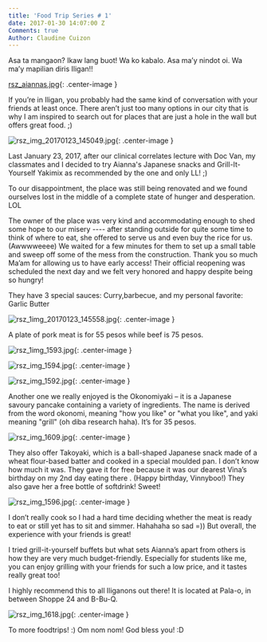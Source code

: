 ```yaml
---
title: 'Food Trip Series # 1'
date: 2017-01-30 14:07:00 Z
Comments: true
Author: Claudine Cuizon
---
```


Asa ta mangaon?
Ikaw lang buot!
Wa ko kabalo.
Asa ma’y nindot oi.
Wa ma’y mapilian diris Iligan!!

[rsz_aiannas.jpg](/uploads/rsz_aiannas.jpg){: .center-image }

If you’re in Iligan, you probably had the same kind of conversation with your friends at least once. There aren’t just too many options in our city that is why I am inspired to search out for places that are just a hole in the wall but offers great food. ;)

![rsz_img_20170123_145049.jpg](/uploads/rsz_img_20170123_145049.jpg){: .center-image }

Last January 23, 2017, after our clinical correlates lecture with Doc Van, my classmates and I decided to try Aianna's Japanese snacks and Grill-It-Yourself Yakimix  as recommended by the one and only LL! ;)

To our disappointment, the place was still being renovated and we found ourselves lost in the middle of a complete state of hunger and desperation. LOL

The owner of the place was very kind and accommodating enough to shed some hope to our misery ---- after standing outside for quite some time to think of where to eat, she offered to serve us and even buy the rice for us. (Awwwweeee) We waited for a few minutes for them to set up a small table and sweep off some of the mess from the construction. Thank you so much Ma’am for allowing us to have early access! Their official reopening was scheduled the next day and we felt very honored and happy despite being so hungry!

They have 3 special sauces:
Curry,barbecue, and my personal favorite: Garlic Butter

![rsz_1img_20170123_145558.jpg](/uploads/rsz_1img_20170123_145558.jpg){: .center-image }

A plate of pork meat is for 55 pesos while beef is 75 pesos.

![rsz_1img_1593.jpg](/uploads/rsz_1img_1593.jpg){: .center-image }

![rsz_img_1594.jpg](/uploads/rsz_img_1594.jpg){: .center-image }

![rsz_img_1592.jpg](/uploads/rsz_img_1592.jpg){: .center-image }

Another one we really enjoyed is the Okonomiyaki – it is a Japanese savoury pancake containing a variety of ingredients. The name is derived from the word okonomi, meaning "how you like" or "what you like", and yaki meaning "grill" (oh diba research haha). It’s for 35 pesos.

![rsz_img_1609.jpg](/uploads/rsz_img_1609.jpg){: .center-image }

They also offer Takoyaki, which is a ball-shaped Japanese snack made of a wheat flour-based batter and cooked in a special moulded pan. I don’t know how much it was. They gave it for free because it was our dearest Vina’s birthday on my 2nd day eating there . (Happy birthday, Vinnyboo!) They also gave her a free bottle of softdrink! Sweet!

![rsz_img_1596.jpg](/uploads/rsz_img_1596.jpg){: .center-image }

I don’t really cook so I had a hard time deciding whether the meat is ready to eat or still yet has to sit and simmer. Hahahaha so sad =)) But overall, the experience with your friends is great!

I tried grill-it-yourself buffets but what sets Aianna’s apart from others is how they are very much budget-friendly. Especially for students like me, you can enjoy grilling  with your friends for such a low price, and it tastes really great too!

I highly recommend this to all Iliganons out there! It is located at Pala-o, in between Shoppe 24 and B-Bu-Q.

![rsz_img_1618.jpg](/uploads/rsz_img_1618.jpg){: .center-image }

To more foodtrips! :) Om nom nom! God bless you! :D
